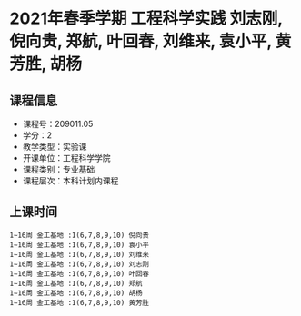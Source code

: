 # 2021年春季学期 工程科学实践 刘志刚, 倪向贵, 郑航, 叶回春, 刘维来, 袁小平, 黄芳胜, 胡杨






## 课程信息

- 课程号：209011.05
- 学分：2
- 教学类型：实验课
- 开课单位：工程科学学院
- 课程类别：专业基础
- 课程层次：本科计划内课程

## 上课时间

```
1~16周 金工基地 :1(6,7,8,9,10) 倪向贵
1~16周 金工基地 :1(6,7,8,9,10) 袁小平
1~16周 金工基地 :1(6,7,8,9,10) 刘维来
1~16周 金工基地 :1(6,7,8,9,10) 刘志刚
1~16周 金工基地 :1(6,7,8,9,10) 叶回春
1~16周 金工基地 :1(6,7,8,9,10) 郑航
1~16周 金工基地 :1(6,7,8,9,10) 胡杨
1~16周 金工基地 :1(6,7,8,9,10) 黄芳胜
```

